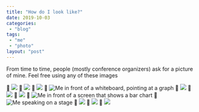 ```yaml
---
title: "How do I look like?"
date: 2019-10-03
categories: 
 - "blog"
tags: 
 - "me"
 - "photo"
layout: "post"
---
```


From time to time, people (mostly conference organizers) ask for a picture of mine. Feel free using any of these images

 ![](/assets/img/2019/01/me_moldovan.jpeg)
 ![](/assets/img/2020/02/whatsapp-image-2020-02-10-at-21.53.04.jpeg)
 ![](/assets/img/2020/02/boris_gorelik_black-1.jpeg)
 ![Me in front of a whiteboard, pointing at a graph](/assets/img/2018/03/me_teaching.png)
 ![](/assets/img/2018/10/me_portrait.png)
 ![](/assets/img/2018/07/boris.jpg)
 ![](/assets/img/2018/11/boris.jpg)
 ![Me in front of a screen that shows a bar chart](/assets/img/2018/03/me_in_bcn.png)
 ![Me speaking on a stage](/assets/img/2019/06/ndr_featured.jpg)
 ![](/assets/img/2019/09/2017color.jpg)
 ![](/assets/img/2019/09/2015color_medium.jpg)
 ![](/assets/img/2020/02/whatsapp-image-2020-02-10-at-21.53.03.jpeg)
